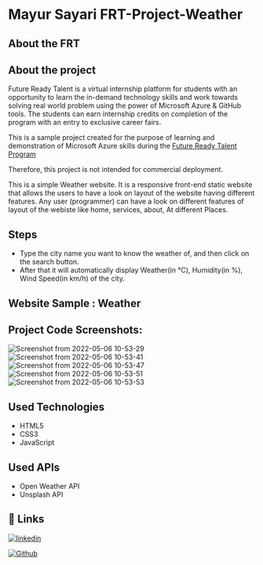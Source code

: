 # Mayur Sayari FRT-Project-Weather

## About the FRT


## About the project

Future Ready Talent is a virtual internship platform for students with an opportunity to learn the in-demand technology skills and work towards solving real world problem using the power of Microsoft Azure & GitHub tools. The students can earn internship credits on completion of the program with an entry to exclusive career fairs.
   
This is a sample project created for the purpose of learning and 
demonstration of Microsoft Azure skills during the [Future Ready 
Talent Program](https://futurereadytalent.in/learning)

Therefore, this project is not intended for commercial deployment.

This is a simple Weather website. It is a responsive front-end 
static website that allows the users to have a look on layout of 
the website having different features.
Any user (programmer) can have a look on different features of 
layout of the webiste like home, services, about, At different 
Places.

## Steps

- Type the city name you want to know the weather of, and then click on the search button.
- After that it will automatically display Weather(in °C), Humidity(in %), Wind Speed(in km/h) of the city.

## Website Sample : Weather

## Project Code Screenshots: 
![Screenshot from 2022-05-06 10-53-29](https://user-images.githubusercontent.com/68778417/167072146-3e59075f-170f-485d-a8e2-86205ffa2dfd.png)
![Screenshot from 2022-05-06 10-53-41](https://user-images.githubusercontent.com/68778417/167072148-185b18af-bb8c-4abf-a3ef-1858a9b58744.png)
![Screenshot from 2022-05-06 10-53-47](https://user-images.githubusercontent.com/68778417/167072150-b2d02a47-9909-41df-9717-f6c1fd9f4699.png)
![Screenshot from 2022-05-06 10-53-51](https://user-images.githubusercontent.com/68778417/167072152-13fb74e1-47ba-40ef-b61f-e8d3f51b541e.png)
![Screenshot from 2022-05-06 10-53-53](https://user-images.githubusercontent.com/68778417/167072154-03a0af73-0538-4624-8ac9-270a9b996700.png)


## Used Technologies

- HTML5
- CSS3
- JavaScript

## Used APIs

- Open Weather API
- Unsplash API



## 🔗 Links

[![linkedin](https://img.shields.io/badge/linkedin-0A66C2?style=for-the-badge&logo=linkedin&logoColor=white)](https://www.linkedin.com/in/mayur-sayari/)

[![Github](https://img.shields.io/badge/github-0A66C2?style=for-the-badge&logo=github&color=black)](https://github.com/sdemvs)




